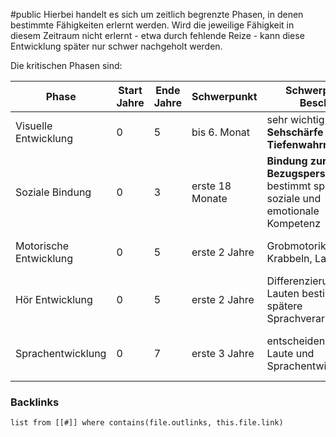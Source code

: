 #public
Hierbei handelt es sich um zeitlich begrenzte Phasen, in denen bestimmte Fähigkeiten erlernt werden. Wird die jeweilige Fähigkeit in diesem Zeitraum nicht erlernt - etwa durch fehlende Reize - kann diese Entwicklung später nur schwer nachgeholt werden. 

Die kritischen Phasen sind:

| Phase                  | Start Jahre | Ende Jahre | Schwerpunkt     | Schwerpunkt Beschr.                                                            | Ende comment                   |
| ---------------------- | ----------- | ---------- | --------------- | ------------------------------------------------------------------------------ | ------------------------------ |
| Visuelle Entwicklung   | 0           | 5          | bis 6. Monat    | sehr wichtig für **Sehschärfe** und **Tiefenwahrnehmung**                      |                                |
| Soziale Bindung        | 0           | 3          | erste 18 Monate | **Bindung zur Bezugsperson** bestimmt spätere soziale und emotionale Kompetenz |                                |
| Motorische Entwicklung | 0           | 5          | erste 2 Jahre   | Grobmotorik (Sitzen, Krabbeln, Laufen)                                         | Danach Entwicklung Feinmotorik |
| Hör Entwicklung        | 0           | 5          | erste 2 Jahre   | Differenzierung von Lauten bestimmt spätere Sprachverarbeitung                 |                                |
| Sprachentwicklung      | 0           | 7          | erste 3 Jahre   | entscheidend für Laute und Sprachentwicklung                                   | Danach neue Sprache schwierig  |



### Backlinks
```dataview 
list from [[#]] where contains(file.outlinks, this.file.link)
```

